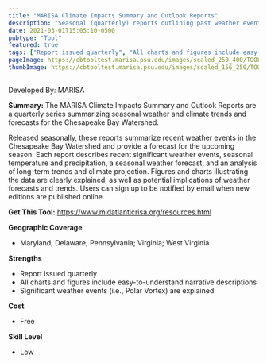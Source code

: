 ```yaml
---
title: "MARISA Climate Impacts Summary and Outlook Reports"
description: "Seasonal (quarterly) reports outlining past weather events and their significance as well as projections to the next seasons weather"
date: 2021-03-01T15:05:10-0500
pubtype: "Tool"
featured: true
tags: ["Report issued quarterly", "All charts and figures include easy-to-understand narrative descriptions", "Significant weather events (i.e., Polar Vortex) are explained"]
pageImage: https://cbtooltest.marisa.psu.edu/images/scaled_250_400/TOOLID_20.0_ScreenCapture-1.png
thumbImage: https://cbtooltest.marisa.psu.edu/images/scaled_156_250/TOOLID_20.0_ScreenCapture-1.png
---
```

Developed By: MARISA

**Summary:** The MARISA Climate Impacts Summary and Outlook Reports are a quarterly series summarizing seasonal weather and climate trends and forecasts for the Chesapeake Bay Watershed.

Released seasonally, these reports summarize recent weather events in the Chesapeake Bay Watershed and provide a forecast for the upcoming season. Each report describes recent significant weather events, seasonal temperature and precipitation, a seasonal weather forecast, and an analysis of long-term trends and climate projection. Figures and charts illustrating the data are clearly explained, as well as potential implications of weather forecasts and trends. Users can sign up to be notified by email when new editions are published online.

__**Get This Tool:**__ https://www.midatlanticrisa.org/resources.html

__**Geographic Coverage**__
- Maryland; Delaware; Pennsylvania; Virginia; West Virginia

__**Strengths**__
-  Report issued quarterly
-   All charts and figures include easy-to-understand narrative descriptions
-   Significant weather events (i.e., Polar Vortex) are explained

__**Cost**__
- Free

__**Skill Level**__
- Low
